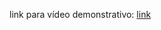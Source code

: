 link para vídeo demonstrativo: [link]([link](https://www.linkedin.com/posts/fernando-santos-5b09b0260_em-uma-aula-de-algoritmos-em-grafos-foi-activity-7185336966580756481-lH_m?utm_source=share&utm_medium=member_desktop&rcm=ACoAAEA4KlQBAE5gIYPEr16D2_2J1NHEt18o9t0))
